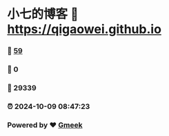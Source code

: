 # 小七的博客 :link: https://qigaowei.github.io 
### :page_facing_up: [59](https://qigaowei.github.io/tag.html) 
### :speech_balloon: 0 
### :hibiscus: 29339 
### :alarm_clock: 2024-10-09 08:47:23 
### Powered by :heart: [Gmeek](https://github.com/Meekdai/Gmeek)
